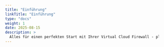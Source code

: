 ```yaml
---
title: "Einführung"
linkTitle: "Einführung"
type: "docs"
weight: 1
date: 2025-08-15
description: >
  Alles für einen perfekten Start mit Ihrer Virtual Cloud Firewall - pluscloud vmware
---
```

